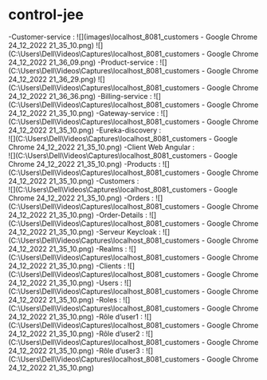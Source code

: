 # control-jee
-Customer-service :
![](images\localhost_8081_customers - Google Chrome 24_12_2022 21_35_10.png)
![](C:\Users\Dell\Videos\Captures\localhost_8081_customers - Google Chrome 24_12_2022 21_36_09.png)
-Product-service :
![](C:\Users\Dell\Videos\Captures\localhost_8081_customers - Google Chrome 24_12_2022 21_36_29.png)
![](C:\Users\Dell\Videos\Captures\localhost_8081_customers - Google Chrome 24_12_2022 21_36_36.png)
-Billing-service :
 ![](C:\Users\Dell\Videos\Captures\localhost_8081_customers - Google Chrome 24_12_2022 21_35_10.png)
-Gateway-service : 
 ![](C:\Users\Dell\Videos\Captures\localhost_8081_customers - Google Chrome 24_12_2022 21_35_10.png)
-Eureka-discovery :  
![](C:\Users\Dell\Videos\Captures\localhost_8081_customers - Google Chrome 24_12_2022 21_35_10.png)
-Client Web Angular :  
![](C:\Users\Dell\Videos\Captures\localhost_8081_customers - Google Chrome 24_12_2022 21_35_10.png)
-Products :
 ![](C:\Users\Dell\Videos\Captures\localhost_8081_customers - Google Chrome 24_12_2022 21_35_10.png)
-Customers :  
![](C:\Users\Dell\Videos\Captures\localhost_8081_customers - Google Chrome 24_12_2022 21_35_10.png)
-Orders :
 ![](C:\Users\Dell\Videos\Captures\localhost_8081_customers - Google Chrome 24_12_2022 21_35_10.png)
-Order-Details : 
![](C:\Users\Dell\Videos\Captures\localhost_8081_customers - Google Chrome 24_12_2022 21_35_10.png)
-Serveur Keycloak :
![](C:\Users\Dell\Videos\Captures\localhost_8081_customers - Google Chrome 24_12_2022 21_35_10.png)
-Realms :
![](C:\Users\Dell\Videos\Captures\localhost_8081_customers - Google Chrome 24_12_2022 21_35_10.png)
-Clients :
![](C:\Users\Dell\Videos\Captures\localhost_8081_customers - Google Chrome 24_12_2022 21_35_10.png)
-Users :
![](C:\Users\Dell\Videos\Captures\localhost_8081_customers - Google Chrome 24_12_2022 21_35_10.png)
-Roles :
![](C:\Users\Dell\Videos\Captures\localhost_8081_customers - Google Chrome 24_12_2022 21_35_10.png)
-Rôle d’user1 :
![](C:\Users\Dell\Videos\Captures\localhost_8081_customers - Google Chrome 24_12_2022 21_35_10.png)
-Rôle d’user2 :
![](C:\Users\Dell\Videos\Captures\localhost_8081_customers - Google Chrome 24_12_2022 21_35_10.png)
-Rôle d’user3 :
![](C:\Users\Dell\Videos\Captures\localhost_8081_customers - Google Chrome 24_12_2022 21_35_10.png)

 

